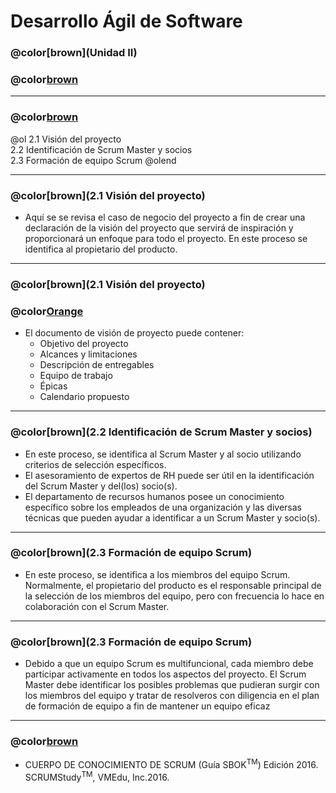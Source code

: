 # Desarrollo Ágil de Software

### @color[brown](Unidad II)
### @color[brown](Inicio)

---
### @color[brown](Contenido)
@ol
2.1 Visión del proyecto   
2.2 Identificación de Scrum Master y socios   
2.3 Formación de equipo Scrum
@olend

---
### @color[brown](2.1 Visión del proyecto)
- Aquí se se revisa el caso de negocio del proyecto a fin de crear una declaración de la visión del proyecto que servirá de inspiración y proporcionará un enfoque para todo el proyecto. En este proceso se identifica al propietario del producto.

---
### @color[brown](2.1 Visión del proyecto)
### @color[Orange](Ejemplo)
- El documento de visión de proyecto puede contener:
    + Objetivo del proyecto
    + Alcances y limitaciones
    + Descripción de entregables
    + Equipo de trabajo
    + Épicas
    + Calendario propuesto

---
### @color[brown](2.2 Identificación de Scrum Master y socios)
- En este proceso, se identifica al Scrum Master y al socio utilizando criterios de selección específicos.
- El asesoramiento de expertos de RH puede ser útil en la identificación del Scrum Master y del(los) socio(s).
- El departamento de recursos humanos posee un conocimiento específico sobre los empleados de una organización y las diversas técnicas que pueden ayudar a identificar a un Scrum Master y socio(s).

---
### @color[brown](2.3 Formación de equipo Scrum)
- En este proceso, se identifica a los miembros del equipo Scrum. Normalmente, el propietario del producto es el responsable principal de la selección de los miembros del equipo, pero con frecuencia lo hace en colaboración con el Scrum Master.

---
### @color[brown](2.3 Formación de equipo Scrum)
- Debido a que un equipo Scrum es multifuncional, cada miembro debe participar activamente en todos los aspectos del proyecto. El Scrum Master debe identificar los posibles problemas que pudieran surgir con los miembros del equipo y tratar de resolveros con diligencia en el plan de formación de equipo a fin de mantener un equipo eficaz

---
### @color[brown](Bibliografía)
- CUERPO DE CONOCIMIENTO DE SCRUM (Guía SBOK<sup>TM</sup>) Edición 2016. SCRUMStudy<sup>TM</sup>, VMEdu, Inc.2016.
